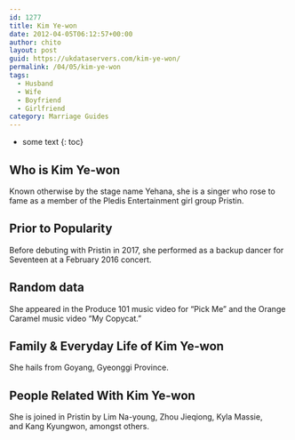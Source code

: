 ```yaml
---
id: 1277
title: Kim Ye-won
date: 2012-04-05T06:12:57+00:00
author: chito
layout: post
guid: https://ukdataservers.com/kim-ye-won/
permalink: /04/05/kim-ye-won
tags:
  - Husband
  - Wife
  - Boyfriend
  - Girlfriend
category: Marriage Guides
---
```


* some text
{: toc}
          
          
## Who is  Kim Ye-won
                  
                  
                  
Known otherwise by the stage name Yehana, she is a singer who rose to fame as a member of the Pledis Entertainment girl group Pristin.
                  
                
                
                
## Prior to Popularity 
                  
                  
                  
Before debuting with Pristin in 2017, she performed as a backup dancer for Seventeen at a February 2016 concert.
                  
                
                
                
## Random data 
                  
                  
                  
She appeared in the Produce 101 music video for &#8220;Pick Me&#8221; and the Orange Caramel music video &#8220;My Copycat.&#8221;
                  
                
                
                
## Family & Everyday Life of Kim Ye-won
                  
                  
                  
She hails from Goyang, Gyeonggi Province.
                  
                
                
                
## People Related With  Kim Ye-won
                  
                  
                  
She is joined in Pristin by Lim Na-young, Zhou Jieqiong, Kyla Massie, and Kang Kyungwon, amongst others.
                  
                
              
            
          
          
          
    
    
  
